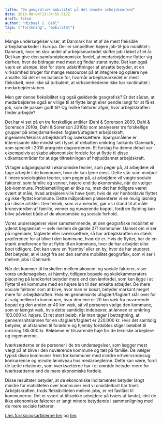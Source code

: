 ```yaml
---
title: "Om geografisk mobilitet på det danske arbejdsmarked"
date: 2015-08-04T13:34:55.517Z
draft: false
author: "Michael S. Dahl"
tags: ["forskning", "mobilitet"]
---
```


Mange undersøgelser viser, at Danmark har et af de mest fleksible arbejdsmarkeder i Europa. Der er simpelthen højere job-til-job mobilitet i Danmark, hvor en stor andel af arbejdsmarkedet skifter job i løbet af et år. Det kan give den samfundøkonomiske fordel, at medarbejderne flytter sig derhen, hvor de bidrager med mest og finder størst nytte. Det kan også være en ulempe, idet for store udskriftninger af ansatte betyder, at en virksomhed bruger for mange ressourcer på at integrere og oplære nye ansatte. Så det er en balance for, hvornår arbejdsmarkedet er mest fleksibelt, men ikke så turbulent, at virksomhederne ikke har kontinuitet i medarbejderstaben.

Men gør denne fleksibilitet sig også gældende geografisk? Er det sådan, at medarbejderne også er villige til at flytte langt eller pendle langt for at få et job, som de passer godt til? Og hvilke faktorer afgør, hvor arbejdskraften finder arbejde?

Det har vi set på en tre forskellige artikler (Dahl & Sorenson 2009, Dahl & Sorenson 2010a, Dahl & Sorenson 2010b) som analyserer tre forskellige grupper på arbejdsmarkedet: faglært/ufaglært arbejdskraft, ingeniører/teknisk arbejdskraft og iværksættere. Spørgsmålene er interessante ikke mindst set i lyset af debatten omkring ‘udkants-Danmark’, som specielt i 2010 prægede dagsordenen. Et forslag fra denne debat var eksempelvis at skabe økonomiske fordele for at flytte til disse udkantsområder for at øge tiltrækningen af højtuddannet arbejdskraft.

Vi tager udgangspunkt i økonomiske teorier, som peger på, at arbejdere vil tage arbejde i de kommuner, hvor de kan tjene mest. Dette står som modpol til mere sociologiske teorier, som peger på, at arbejdere vil vægte sociale faktorer, som familie og venner, højere end de økonomiske, når de vælger job-kommune. Problemstillingen er ikke nu, men det har tidligere været svært at måle, hvad arbejdere ville have tjent, hvis de var henholdsvis flyttet og ikke-flyttet kommune. Dette målproblem præsenterer vi en mulig løsning på i disse artikler. Den teknik, som vi anvender, gør os i stand til at måle kroneværdien af familie, venner og nuværende bopæl, fordi en flytning kan blive påvirket både af de økonomiske og sociale forhold.

Vores undersøgelser viser samstemmende, at den geografiske mobilitet er yderst begrænset — selv mellem de gamle 271 kommuner. Uanset om vi ser på ingeniører, faglærte eller iværksættere, så har arbejdskraften en stærk præference for at blive i den kommune, hvor de er. Hvis de flytter, har de en stærk præference for at flytte til en kommune, hvor de har arbejdet eller boet tidligere. Det kan være en ‘hjemby’ eller en by, hvor de har studeret. Det betyder, at vi langt fra ser den samme mobilitet geografisk, som vi ser i mellem jobs i Danmark.

Når det kommer til forskellen mellem økonomi og sociale faktorer, viser vores undersøgelser, at hjemby, tidligere bopæle og skolekammeraters placering på landkortet betyder mere end den lønfordel, som kan ligge i at flytte til en kommune med en højere løn til den enkelte arbejder. De mere sociale faktorer som at blive, hvor man er bosat, betyder markant meget mere for arbejdskraften. Hvis en gennemsnits ufaglært/faglært står over for at valg mellem to kommuner, hvor den ene er 20 km væk fra nuværende bopæl og den anden er 40 km væk, så vil personen vælge den kommune, som er længst væk, hvis dette samtidigt indebærer, at lønnen er omkring 100.000 kr. højere. Et ret stort beløb, når man tager i betragtning, at gennemsnitslønnen for en ufaglært/faglært er 220.000 kr. Hvis det samtidig betyder, at afstanden til forældre og hjemby fordobles stiger beløbet til omkring 185.000 kr. Beløbene er tilsvarende høje for de tekniske arbejdere og ingeniørerne.

Iværksætterne er de personer i de tre undersøgelser, som lægger mest vægt på at blive i den nuværende kommune og tæt på familie. De vælger typisk disse kommuner frem for kommuner med mindre erhvervsmæssig konkurrence og mindre lønniveau hos medarbejderne. Dette kan være, fordi de tætte relationer, som iværksætterne har i et område betyder mere for iværksætterne end de mere økonomiske fordele.

Disse resultater betyder, at de økonomiske incitamenter betyder langt mindre for mobiliteten over kommuner end vi umiddelbart har troet. Arbejdskraften, trods fleksibiliteten mellem jobs, er ret fastlåst til kommunerne. Det er svært at tiltrække arbejdere på tværs af landet, idet de ikke økonomiske faktorer er langt mindre betydende i sammenligning med de mere sociale faktorer.

[Læs forskningsartiklerne her](tab:https://michaeldahl.github.io/files/pubs/Dahl-Sorenson-2010-SF.pdf) og [her](tab:https://michaeldahl.github.io/files/pubs/Dahl-Sorenson-2010-JUE.pdf).
